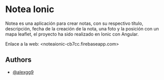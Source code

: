 
# Notea Ionic

Notea es una aplicación para crear notas, con su respectivo título, descripción, fecha de la creación de la nota, una foto y la posición con un mapa leaflet, el proyecto ha sido realizado en Ionic con Angular.

Enlace a la web: <noteaionic-cb7cc.firebaseapp.com>


## Authors

- [@alexgg9](https://www.github.com/alexgg9)

